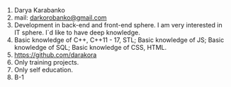 1. Darya Karabanko
2. mail: darkorobanko@gmail.com
3. Development in back-end and front-end sphere. I am very interested in 
IT sphere. I`d like to have deep knowledge.
4. Basic knowledge of C++, C++11 - 17, STL; Basic knowledge of JS; Basic 
knowledge of SQL; Basic knowledge of CSS, HTML.
5. https://github.com/darakora
6. Only training projects.
7. Only self education.
8. B-1
